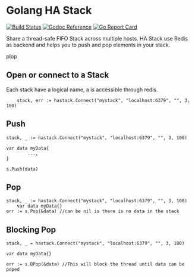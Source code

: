 # Golang HA Stack
[![Build Status](https://travis-ci.org/fsamin/go-hastack.svg?branch=master)](https://travis-ci.org/fsamin/go-hastack)
[![Godoc Reference](https://img.shields.io/badge/godoc-reference-blue.svg)](https://godoc.org/github.com/fsamin/go-hastack)
[![Go Report Card](https://goreportcard.com/badge/github.com/fsamin/go-hastack)](https://goreportcard.com/report/github.com/fsamin/go-hastack)
 
Share a thread-safe FIFO Stack across multiple hosts. HA Stack use Redis as backend and helps you to push and pop elements in your stack.

plop

## Open or connect to a Stack
Each stack have a logical name, a is accessible through redis.
```
    stack, err := hastack.Connect("mystack", "localhost:6379", "", 3, 100)
```

## Push
```
stack, _ := hastack.Connect("mystack", "localhost:6379", "", 3, 100)

var data myData{
        ...,
}

s.Push(data)
```

## Pop
```
stack, _ := hastack.Connect("mystack", "localhost:6379", "", 3, 100)
    var data myData{}
err := s.Pop(&data) //can be nil is there is no data in the stack
```

## Blocking Pop
```
stack, _ = hastack.Connect("mystack", "localhost:6379", "", 3, 100)

var data myData{}

err := s.BPop(&data) //This will block the thread until data can be poped
```
